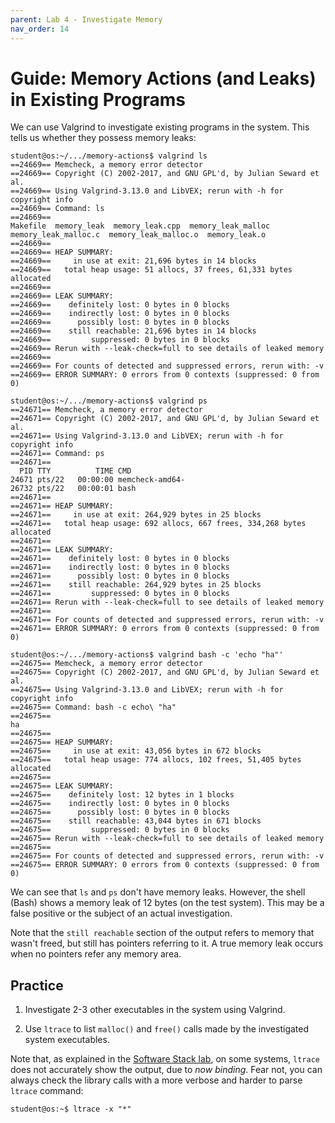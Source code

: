 ```yaml
---
parent: Lab 4 - Investigate Memory
nav_order: 14
---
```


# Guide: Memory Actions (and Leaks) in Existing Programs

We can use Valgrind to investigate existing programs in the system.
This tells us whether they possess memory leaks:

```console
student@os:~/.../memory-actions$ valgrind ls
==24669== Memcheck, a memory error detector
==24669== Copyright (C) 2002-2017, and GNU GPL'd, by Julian Seward et al.
==24669== Using Valgrind-3.13.0 and LibVEX; rerun with -h for copyright info
==24669== Command: ls
==24669==
Makefile  memory_leak  memory_leak.cpp  memory_leak_malloc  memory_leak_malloc.c  memory_leak_malloc.o  memory_leak.o
==24669==
==24669== HEAP SUMMARY:
==24669==     in use at exit: 21,696 bytes in 14 blocks
==24669==   total heap usage: 51 allocs, 37 frees, 61,331 bytes allocated
==24669==
==24669== LEAK SUMMARY:
==24669==    definitely lost: 0 bytes in 0 blocks
==24669==    indirectly lost: 0 bytes in 0 blocks
==24669==      possibly lost: 0 bytes in 0 blocks
==24669==    still reachable: 21,696 bytes in 14 blocks
==24669==         suppressed: 0 bytes in 0 blocks
==24669== Rerun with --leak-check=full to see details of leaked memory
==24669==
==24669== For counts of detected and suppressed errors, rerun with: -v
==24669== ERROR SUMMARY: 0 errors from 0 contexts (suppressed: 0 from 0)

student@os:~/.../memory-actions$ valgrind ps
==24671== Memcheck, a memory error detector
==24671== Copyright (C) 2002-2017, and GNU GPL'd, by Julian Seward et al.
==24671== Using Valgrind-3.13.0 and LibVEX; rerun with -h for copyright info
==24671== Command: ps
==24671==
  PID TTY          TIME CMD
24671 pts/22   00:00:00 memcheck-amd64-
26732 pts/22   00:00:01 bash
==24671==
==24671== HEAP SUMMARY:
==24671==     in use at exit: 264,929 bytes in 25 blocks
==24671==   total heap usage: 692 allocs, 667 frees, 334,268 bytes allocated
==24671==
==24671== LEAK SUMMARY:
==24671==    definitely lost: 0 bytes in 0 blocks
==24671==    indirectly lost: 0 bytes in 0 blocks
==24671==      possibly lost: 0 bytes in 0 blocks
==24671==    still reachable: 264,929 bytes in 25 blocks
==24671==         suppressed: 0 bytes in 0 blocks
==24671== Rerun with --leak-check=full to see details of leaked memory
==24671==
==24671== For counts of detected and suppressed errors, rerun with: -v
==24671== ERROR SUMMARY: 0 errors from 0 contexts (suppressed: 0 from 0)

student@os:~/.../memory-actions$ valgrind bash -c 'echo "ha"'
==24675== Memcheck, a memory error detector
==24675== Copyright (C) 2002-2017, and GNU GPL'd, by Julian Seward et al.
==24675== Using Valgrind-3.13.0 and LibVEX; rerun with -h for copyright info
==24675== Command: bash -c echo\ "ha"
==24675==
ha
==24675==
==24675== HEAP SUMMARY:
==24675==     in use at exit: 43,056 bytes in 672 blocks
==24675==   total heap usage: 774 allocs, 102 frees, 51,405 bytes allocated
==24675==
==24675== LEAK SUMMARY:
==24675==    definitely lost: 12 bytes in 1 blocks
==24675==    indirectly lost: 0 bytes in 0 blocks
==24675==      possibly lost: 0 bytes in 0 blocks
==24675==    still reachable: 43,044 bytes in 671 blocks
==24675==         suppressed: 0 bytes in 0 blocks
==24675== Rerun with --leak-check=full to see details of leaked memory
==24675==
==24675== For counts of detected and suppressed errors, rerun with: -v
==24675== ERROR SUMMARY: 0 errors from 0 contexts (suppressed: 0 from 0)
```

We can see that `ls` and `ps` don't have memory leaks.
However, the shell (Bash) shows a memory leak of 12 bytes (on the test system).
This may be a false positive or the subject of an actual investigation.

Note that the `still reachable` section of the output refers to memory that wasn't freed, but still has pointers referring to it.
A true memory leak occurs when no pointers refer any memory area.

## Practice

1. Investigate 2-3 other executables in the system using Valgrind.

1. Use `ltrace` to list `malloc()` and `free()` calls made by the investigated system executables.

Note that, as explained in the [Software Stack lab](https://open-education-hub.github.io/operating-systems/Lab/Software%20Stack/libcall-syscall), on some systems, `ltrace` does not accurately show the output, due to _now binding_.
Fear not, you can always check the library calls with a more verbose and harder to parse `ltrace` command:

```console
student@os:~$ ltrace -x "*"
```
